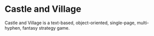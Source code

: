 Castle and Village
==================

Castle and Village is a text-based, object-oriented, single-page, multi-hyphen, fantasy strategy game. 
